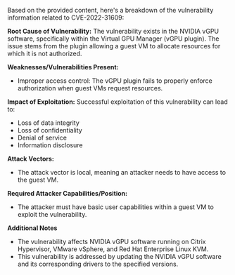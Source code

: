 Based on the provided content, here's a breakdown of the vulnerability information related to CVE-2022-31609:

**Root Cause of Vulnerability:**
The vulnerability exists in the NVIDIA vGPU software, specifically within the Virtual GPU Manager (vGPU plugin). The issue stems from the plugin allowing a guest VM to allocate resources for which it is not authorized.

**Weaknesses/Vulnerabilities Present:**
- Improper access control: The vGPU plugin fails to properly enforce authorization when guest VMs request resources.

**Impact of Exploitation:**
Successful exploitation of this vulnerability can lead to:
- Loss of data integrity
- Loss of confidentiality
- Denial of service
- Information disclosure

**Attack Vectors:**
- The attack vector is local, meaning an attacker needs to have access to the guest VM.

**Required Attacker Capabilities/Position:**
- The attacker must have basic user capabilities within a guest VM to exploit the vulnerability.

**Additional Notes**
- The vulnerability affects NVIDIA vGPU software running on Citrix Hypervisor, VMware vSphere, and Red Hat Enterprise Linux KVM.
- This vulnerability is addressed by updating the NVIDIA vGPU software and its corresponding drivers to the specified versions.